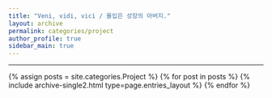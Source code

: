 ```yaml
---
title: "Veni, vidi, vici / 몰입은 성장의 아버지."
layout: archive
permalink: categories/project
author_profile: true
sidebar_main: true
---
```


<!-- 공백이 포함되어 있는 카테고리 이름의 경우 site.categories['a b c'] 이런식으로! -->

***

{% assign posts = site.categories.Project %}
{% for post in posts %} {% include archive-single2.html type=page.entries_layout %} {% endfor %}